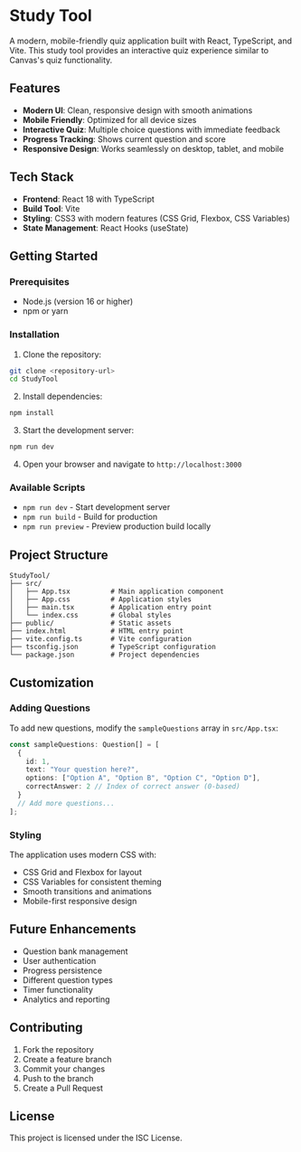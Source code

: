 # Study Tool

A modern, mobile-friendly quiz application built with React, TypeScript, and Vite. This study tool provides an interactive quiz experience similar to Canvas's quiz functionality.

## Features

- **Modern UI**: Clean, responsive design with smooth animations
- **Mobile Friendly**: Optimized for all device sizes
- **Interactive Quiz**: Multiple choice questions with immediate feedback
- **Progress Tracking**: Shows current question and score
- **Responsive Design**: Works seamlessly on desktop, tablet, and mobile

## Tech Stack

- **Frontend**: React 18 with TypeScript
- **Build Tool**: Vite
- **Styling**: CSS3 with modern features (CSS Grid, Flexbox, CSS Variables)
- **State Management**: React Hooks (useState)

## Getting Started

### Prerequisites

- Node.js (version 16 or higher)
- npm or yarn

### Installation

1. Clone the repository:
```bash
git clone <repository-url>
cd StudyTool
```

2. Install dependencies:
```bash
npm install
```

3. Start the development server:
```bash
npm run dev
```

4. Open your browser and navigate to `http://localhost:3000`

### Available Scripts

- `npm run dev` - Start development server
- `npm run build` - Build for production
- `npm run preview` - Preview production build locally

## Project Structure

```
StudyTool/
├── src/
│   ├── App.tsx          # Main application component
│   ├── App.css          # Application styles
│   ├── main.tsx         # Application entry point
│   └── index.css        # Global styles
├── public/              # Static assets
├── index.html           # HTML entry point
├── vite.config.ts       # Vite configuration
├── tsconfig.json        # TypeScript configuration
└── package.json         # Project dependencies
```

## Customization

### Adding Questions

To add new questions, modify the `sampleQuestions` array in `src/App.tsx`:

```typescript
const sampleQuestions: Question[] = [
  {
    id: 1,
    text: "Your question here?",
    options: ["Option A", "Option B", "Option C", "Option D"],
    correctAnswer: 2 // Index of correct answer (0-based)
  }
  // Add more questions...
];
```

### Styling

The application uses modern CSS with:
- CSS Grid and Flexbox for layout
- CSS Variables for consistent theming
- Smooth transitions and animations
- Mobile-first responsive design

## Future Enhancements

- Question bank management
- User authentication
- Progress persistence
- Different question types
- Timer functionality
- Analytics and reporting

## Contributing

1. Fork the repository
2. Create a feature branch
3. Commit your changes
4. Push to the branch
5. Create a Pull Request

## License

This project is licensed under the ISC License.
